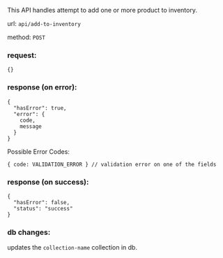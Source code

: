 This API handles attempt to add one or more product to inventory.

url: `api/add-to-inventory`

method: `POST`

### request: 
```
{}
```

### response (on error):
```
{
  "hasError": true,
  "error": {
    code,
    message
  }
}
```
Possible Error Codes:
```
{ code: VALIDATION_ERROR } // validation error on one of the fields
```

### response (on success):
```
{
  "hasError": false,
  "status": "success"
}
```

### db changes:
updates the `collection-name` collection in db.